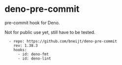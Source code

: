 # deno-pre-commit

pre-commit hook for Deno.

Not for public use yet, still have to be tested.

```
  - repo: https://github.com/bneijt/deno-pre-commit
    rev: 1.38.3
    hooks:
      - id: deno-fmt
      - id: deno-lint
```
